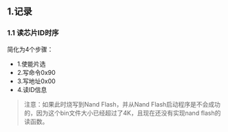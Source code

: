 ## 1.记录

### 1.1 读芯片ID时序

 简化为4个步骤：
 - 1.使能片选
 - 2.写命令0x90
 - 3.写地址0x00
 - 4.读ID信息


> 注意：如果此时烧写到Nand Flash，并从Nand Flash启动程序是不会成功的，因为这个bin文件大小已经超过了4K，且现在还没有实现nand flash的读函数。
